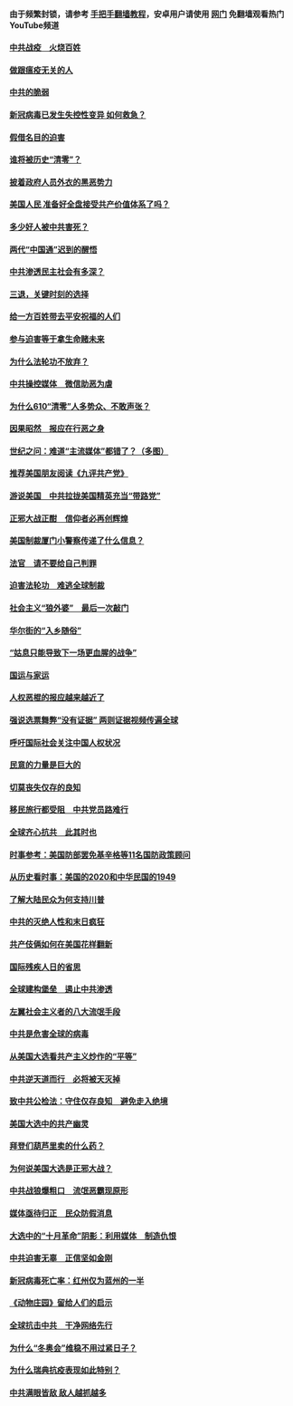 #### 由于频繁封锁，请参考 [手把手翻墙教程](https://github.com/gfw-breaker/guides/wiki/)，安卓用户请使用 [网门](https://github.com/gfw-breaker/nogfw/blob/master/dl.md?t=01081501) 免翻墙观看热门YouTube频道 

#### [中共战疫　火烧百姓](../pages/251/418220.md?t=01081501) 

#### [做跟瘟疫无关的人](../pages/251/418171.md?t=01081501) 

#### [中共的脆弱](../pages/251/418196.md?t=01081501) 

#### [新冠病毒已发生失控性变异 如何救急？](../pages/251/418032.md?t=01081501) 

#### [假借名目的迫害](../pages/251/418055.md?t=01081501) 

#### [谁将被历史“清零”？](../pages/251/417485.md?t=01081501) 

#### [披着政府人员外衣的黑恶势力](../pages/251/417442.md?t=01081501) 

#### [美国人民 准备好全盘接受共产价值体系了吗？](../pages/251/417491.md?t=01081501) 

#### [多少好人被中共害死？](../pages/251/417144.md?t=01081501) 

#### [两代“中国通”迟到的醒悟](../pages/251/417064.md?t=01081501) 

#### [中共渗透民主社会有多深？](../pages/251/417063.md?t=01081501) 

#### [三退，关键时刻的选择](../pages/251/416969.md?t=01081501) 

#### [给一方百姓带去平安祝福的人们](../pages/251/416941.md?t=01081501) 

#### [参与迫害等于拿生命赌未来](../pages/251/416856.md?t=01081501) 

#### [为什么法轮功不放弃？](../pages/251/416864.md?t=01081501) 

#### [中共操控媒体　微信助恶为虐](../pages/251/416724.md?t=01081501) 

#### [为什么610“清零”人多势众、不敢声张？](../pages/251/416632.md?t=01081501) 

#### [因果昭然　报应在行恶之身](../pages/251/416582.md?t=01081501) 

#### [世纪之问：难道“主流媒体”都错了？（多图）](../pages/251/416571.md?t=01081501) 

#### [推荐美国朋友阅读《九评共产党》](../pages/251/416510.md?t=01081501) 

#### [游说美国　中共拉拢美国精英充当“带路党”](../pages/251/416529.md?t=01081501) 

#### [正邪大战正酣　信仰者必再创辉煌](../pages/251/416433.md?t=01081501) 

#### [美国制裁厦门小警察传递了什么信息？](../pages/251/416432.md?t=01081501) 

#### [法官　请不要给自己判罪](../pages/251/416379.md?t=01081501) 

#### [迫害法轮功　难逃全球制裁](../pages/251/416380.md?t=01081501) 

#### [社会主义“狼外婆”　最后一次敲门](../pages/251/416394.md?t=01081501) 

#### [华尔街的“入乡随俗”](../pages/251/416395.md?t=01081501) 

#### [“姑息只能导致下一场更血腥的战争”](../pages/251/416223.md?t=01081501) 

#### [国运与家运](../pages/251/416224.md?t=01081501) 

#### [人权恶棍的报应越来越近了](../pages/251/416276.md?t=01081501) 

#### [强说选票舞弊“没有证据” 两则证据视频传遍全球](../pages/251/416227.md?t=01081501) 

#### [呼吁国际社会关注中国人权状况](../pages/251/416135.md?t=01081501) 

#### [民意的力量是巨大的](../pages/251/416222.md?t=01081501) 

#### [切莫丧失仅存的良知](../pages/251/416134.md?t=01081501) 

#### [移民旅行都受阻　中共党员路难行](../pages/251/416033.md?t=01081501) 

#### [全球齐心抗共　此其时也](../pages/251/415989.md?t=01081501) 

#### [时事参考：美国防部罢免基辛格等11名国防政策顾问](../pages/251/415970.md?t=01081501) 

#### [从历史看时事：美国的2020和中华民国的1949](../pages/251/415949.md?t=01081501) 

#### [了解大陆民众为何支持川普](../pages/251/415950.md?t=01081501) 

#### [中共的灭绝人性和末日疯狂](../pages/251/415944.md?t=01081501) 

#### [共产伎俩如何在美国花样翻新](../pages/251/415908.md?t=01081501) 

#### [国际残疾人日的省思](../pages/251/415849.md?t=01081501) 

#### [全球建构堡垒　遏止中共渗透](../pages/251/415850.md?t=01081501) 

#### [左翼社会主义者的八大流氓手段](../pages/251/415802.md?t=01081501) 

#### [中共是危害全球的病毒](../pages/251/415569.md?t=01081501) 

#### [从美国大选看共产主义炒作的“平等”](../pages/251/415654.md?t=01081501) 

#### [中共逆天道而行　必将被天灭掉](../pages/251/415626.md?t=01081501) 

#### [致中共公检法：守住仅存良知　避免走入绝境](../pages/251/415627.md?t=01081501) 

#### [美国大选中的共产幽灵](../pages/251/415618.md?t=01081501) 

#### [拜登们葫芦里卖的什么药？](../pages/251/415531.md?t=01081501) 

#### [为何说美国大选是正邪大战？](../pages/251/415530.md?t=01081501) 

#### [中共战狼爆粗口　流氓恶霸现原形](../pages/251/415426.md?t=01081501) 

#### [媒体亟待归正　民众防假消息](../pages/251/415402.md?t=01081501) 

#### [大选中的“十月革命”阴影：利用媒体　制造仇恨](../pages/251/415334.md?t=01081501) 

#### [中共迫害无辜　正信坚如金刚](../pages/251/415307.md?t=01081501) 

#### [新冠病毒死亡率：红州仅为蓝州的一半](../pages/251/415164.md?t=01081501) 

#### [《动物庄园》留给人们的启示](../pages/251/415178.md?t=01081501) 

#### [全球抗击中共　干净网络先行](../pages/251/415096.md?t=01081501) 

#### [为什么“冬奥会”维稳不用过紧日子？](../pages/251/414949.md?t=01081501) 

#### [为什么瑞典抗疫表现如此特别？](../pages/251/414950.md?t=01081501) 

#### [中共满眼皆敌 敌人越抓越多](../pages/251/415053.md?t=01081501) 

